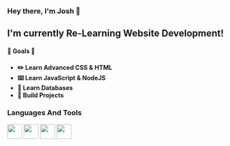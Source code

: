 <h3>Hey there, I'm Josh 👋</h3>

<h2> I'm currently Re-Learning Website Development! </h2>

<h4>🙌 Goals 🙌<h4>
 <ul>
  <li>✏️ Learn Advanced CSS & HTML</li>
  <li>⌨️ Learn JavaScript & NodeJS</li>
  <li>🔗 Learn Databases</li>
  <li>📁 Build Projects</li>
</ul> 
  
<h3> Languages And Tools</h3>
  <div> 
    <a href="https://www.w3schools.com/html/"><img height="34px" src="https://www.vectorlogo.zone/logos/w3_html5/w3_html5-icon.svg"></img></a>
    <a href="https://www.w3schools.com/css/"><img height="34px" src="https://www.vectorlogo.zone/logos/w3_css/w3_css-icon.svg"></img></a>
    <a href="https://www.javascript.com/"><img height="34px" src="https://upload.vectorlogo.zone/logos/javascript/images/239ec8a4-163e-4792-83b6-3f6d96911757.svg"></img></a>
    <a href="https://git-scm.com/"><img height="34px" src="https://www.vectorlogo.zone/logos/git-scm/git-scm-icon.svg"></img></a>
  </div>
